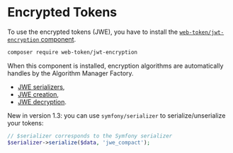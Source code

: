 # Encrypted Tokens

To use the encrypted tokens \(JWE\), you have to install the [`web-token/jwt-encryption` component](https://github.com/web-token/jwt-encryption).

```bash
composer require web-token/jwt-encryption
```

When this component is installed, encryption algorithms are automatically handles by the Algorithm Manager Factory.

* [JWE serializers](jwe-serializers.md),
* [JWE creation](jwe-creation.md),
* [JWE decryption](jwe-decryption.md).

New in version 1.3: you can use  `symfony/serializer` to serialize/unserialize your tokens:

```php
// $serializer corresponds to the Symfony serializer
$serializer->serialize($data, 'jwe_compact');
```

